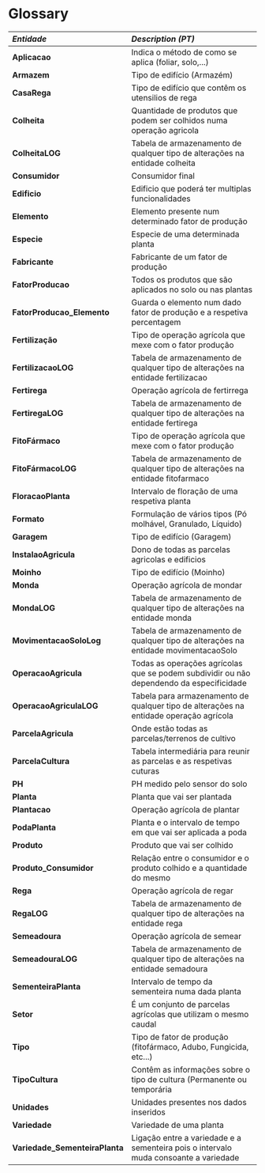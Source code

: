 # Glossary


| **_Entidade_**                 | **_Description (PT)_**                                                                   |                                       
|:-------------------------------|:-----------------------------------------------------------------------------------------|
| **Aplicacao**                  | Indica o método de como se aplica (foliar, solo,...)                                     |
| **Armazem**                    | Tipo de edifício (Armazém)                                                               |
| **CasaRega**                   | Tipo de edifício que contêm os utensilios de rega                                        |
| **Colheita**                   | Quantidade de produtos que podem ser colhidos numa operação agricola                     |
| **ColheitaLOG**                | Tabela de armazenamento de qualquer tipo de alterações na entidade colheita              |
| **Consumidor**                 | Consumidor final                                                                         |
| **Edificio**                   | Edificio que poderá ter multiplas funcionalidades                                        |
| **Elemento**                   | Elemento presente num determinado fator de produção                                      |
| **Especie**                    | Especie de uma determinada planta                                                        |
| **Fabricante**                 | Fabricante de um fator de produção                                                       |
| **FatorProducao**              | Todos os produtos que são aplicados no solo ou nas plantas                               |
| **FatorProducao_Elemento**     | Guarda o elemento num dado fator de produção e a respetiva percentagem                   |
| **Fertilização**               | Tipo de operação agrícola que mexe com o fator produção                                  |
| **FertilizacaoLOG**            | Tabela de armazenamento de qualquer tipo de alterações na entidade fertilizacao          |
|**Fertirega**                   | Operação agrícola de fertirrega                                                          |
| **FertiregaLOG**               | Tabela de armazenamento de qualquer tipo de alterações na entidade fertirega             |
| **FitoFármaco**                | Tipo de operação agrícola que mexe com o fator produção                                  |
| **FitoFármacoLOG**             | Tabela de armazenamento de qualquer tipo de alterações na entidade fitofarmaco           |
| **FloracaoPlanta**             | Intervalo de floração de uma respetiva planta                                            |
| **Formato**                    | Formulação de vários tipos (Pó molhável, Granulado, Líquido)                             |
| **Garagem**                    | Tipo de edifício (Garagem)                                                               |
| **InstalaoAgricula**           | Dono de todas as parcelas agricolas e edificios                                          |
| **Moinho**                     | Tipo de edifício (Moinho)                                                                |
|**Monda**                       | Operação agrícola de mondar                                                              |
| **MondaLOG**                   | Tabela de armazenamento de qualquer tipo de alterações na entidade monda                 |
|**MovimentacaoSoloLog**         | Tabela de armazenamento de qualquer tipo de alterações na entidade movimentacaoSolo      |
| **OperacaoAgricula**           | Todas as operações agrícolas que se podem subdividir ou não dependendo da especificidade |
| **OperacaoAgriculaLOG**        | Tabela para armazenamento de qualquer tipo de alterações na entidade operação agrícola   |
| **ParcelaAgricula**            | Onde estão todas as parcelas/terrenos de cultivo                                         |
| **ParcelaCultura**             | Tabela intermediária para reunir as parcelas e as respetivas cuturas                     |
| **PH**                         | PH medido pelo sensor do solo                                                            |
| **Planta**                     | Planta que vai ser plantada                                                              |
|**Plantacao**                   | Operação agrícola de plantar                                                             |
| **PodaPlanta**                 | Planta e o intervalo de tempo em que vai ser aplicada a poda                             |
| **Produto**                    | Produto que vai ser colhido                                                              |
| **Produto_Consumidor**         | Relação entre o consumidor e o produto colhido e a quantidade do mesmo                   |
| **Rega**                       | Operação agrícola de regar                                                               |
| **RegaLOG**                    | Tabela de armazenamento de qualquer tipo de alterações na entidade rega                  |
| **Semeadoura**                 | Operação agrícola de semear                                                              |
| **SemeadouraLOG**              | Tabela de armazenamento de qualquer tipo de alterações na entidade semadoura             |                   
| **SementeiraPlanta**           | Intervalo de tempo da sementeira numa dada planta                                        |
| **Setor**                      | É um conjunto de parcelas agrícolas que utilizam o mesmo caudal                          |
| **Tipo**                       | Tipo de fator de produção (fitofármaco, Adubo, Fungicida, etc...)                        |
| **TipoCultura**                | Contêm as informações sobre o tipo de cultura (Permanente ou temporária                  |
| **Unidades**                   | Unidades presentes nos dados inseridos                                                   |
| **Variedade**                  | Variedade de uma planta                                                                  |
| **Variedade_SementeiraPlanta** | Ligação entre a variedade e a sementeira pois o intervalo muda consoante a variedade     |
